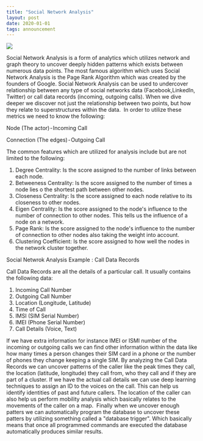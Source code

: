 ```yaml
---
title: "Social Network Analysis"
layout: post
date: 2020-01-01
tags: announcement
---
```


![](https://www.pacificrisa.org/wp-content/uploads/2013/11/Full-Network-Region-Degree-Fruchterman-Reingold-12K-4000x4000-1024x1024.jpg)

Social Network Analysis is a form of analytics which utilizes network and graph theory to uncover deeply hidden patterns which exists between numerous data points.
The most famous algorithm which uses Social Network Analysis is the Page Rank Algorithm which was created by the founders of Google.
Social Network Analysis can be used to undercover relationship between any type of social networks data (Facebook,LinkedIn, Twitter) or call data records (incoming, outgoing calls).
When we dive deeper we discover not just the relationship between two points, but how they relate to superstructures within the data. 
In order to utilize these metrics we need to know the following:

Node (The actor) - Incoming Call

Connection (The edges) - Outgoing Call

The common features which are utilized for analysis include but are not limited to the following:

1. Degree Centrality: Is the score assigned to the number of links between each node.
2. Betweeness Centrality: Is the score assigned to the number of times a node lies o the shortest path between other nodes.
3. Closeness Centrality: Is the score assigned to each node relative to its closeness to other nodes.
4. Eigen Centrality: Is the score assigned to the node's influence to the number of connection to other nodes. This tells us the influence of a node on a network.
5. Page Rank: Is the score assigned to the node's influence to the number of connection to other nodes also taking the weight into account.
6. Clustering Coefficient: Is the score assigned to how well the nodes in the network cluster together. 

Social Netwrok Analysis Example : Call Data Records

Call Data Records are all the details of a particular call. It usually contains the following data:

1. Incoming Call Number
2. Outgoing Call Number
3. Location (Longitude, Latitude)
4. Time of Call
5. IMSI (SIM Serial Number)
6. IMEI (Phone Serial Number)
7. Call Details (Voice, Text)

If we have extra information for instance IMEI or ISMI number of the incoming or outgoing calls we can find other information within the data like how many times a person changes their SIM card in a phone or the number of phones they change keeping a single SIM.
By analyzing the Call Data Records we can uncover patterns of the caller like the peak times they call, the location (latitude, longitude) they call from, who they call and if they are part of a cluster. If we have the actual call details we can use deep learning techniques to assign an ID to the voices on the call. This can help us identify identities of past and future callers. The location of the caller can also help us perform mobility analysis which basically relates to the movements of the caller on a map. 
Finally when we uncover enough patters we can automatically program the database to uncover these patters by utilizing something called a "database trigger". Which basically means that once all programmed commands are executed the database automatically produces similar results.
